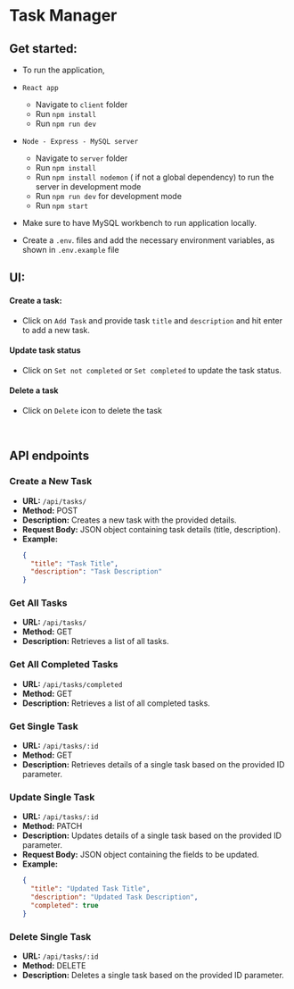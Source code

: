 # Task Manager

## Get started:
- To run the application,
- `React app`
  - Navigate to `client` folder
  - Run `npm install`
  - Run `npm run dev`

- `Node - Express - MySQL server`
  - Navigate to `server` folder
  - Run `npm install`
  - Run `npm install nodemon` ( if not a global dependency) to run the server in development mode
  - Run `npm run dev` for development mode
  - Run `npm start`

- Make sure to have MySQL workbench to run application locally.


- Create a `.env`. files and add the necessary environment variables, as shown in `.env.example` file





## UI:

#### Create a task:
- Click on `Add Task` and provide task `title` and `description` and hit enter to add a new task.

#### Update task status
- Click on `Set not completed` or `Set completed` to update the task status.

#### Delete a task
- Click on `Delete` icon to delete the task

<br>

## API endpoints

### Create a New Task

- **URL:** `/api/tasks/`
- **Method:** POST
- **Description:** Creates a new task with the provided details.
- **Request Body:** JSON object containing task details (title, description).
- **Example:**
  ```json
  {
    "title": "Task Title",
    "description": "Task Description"
  }
  ```
### Get All Tasks

- **URL:** `/api/tasks/`
- **Method:** GET
- **Description:** Retrieves a list of all tasks.

### Get All Completed Tasks

- **URL:** `/api/tasks/completed`
- **Method:** GET
- **Description:** Retrieves a list of all completed tasks.

### Get Single Task

- **URL:** `/api/tasks/:id`
- **Method:** GET
- **Description:** Retrieves details of a single task based on the provided ID parameter.

### Update Single Task

- **URL:** `/api/tasks/:id`
- **Method:** PATCH
- **Description:** Updates details of a single task based on the provided ID parameter.
- **Request Body:** JSON object containing the fields to be updated.
- **Example:**
  ```json
  {
    "title": "Updated Task Title",
    "description": "Updated Task Description",
    "completed": true
  }
  
### Delete Single Task

- **URL:** `/api/tasks/:id`
- **Method:** DELETE
- **Description:** Deletes a single task based on the provided ID parameter.

